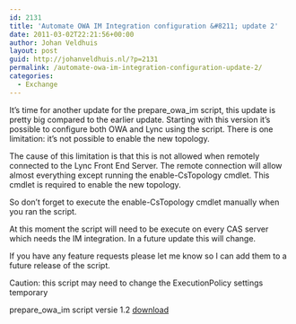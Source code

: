 ```yaml
---
id: 2131
title: 'Automate OWA IM Integration configuration &#8211; update 2'
date: 2011-03-02T22:21:56+00:00
author: Johan Veldhuis
layout: post
guid: http://johanveldhuis.nl/?p=2131
permalink: /automate-owa-im-integration-configuration-update-2/
categories:
  - Exchange
---
```

It&#8217;s time for another update for the prepare\_owa\_im script, this update is pretty big compared to the earlier update. Starting with this version it&#8217;s possible to configure both OWA and Lync using the script. There is one limitation: it&#8217;s not possible to enable the new topology.

The cause of this limitation is that this is not allowed when remotely connected to the Lync Front End Server. The remote connection will allow almost everything except running the enable-CsTopology cmdlet. This cmdlet is required to enable the new topology.

So don&#8217;t forget to execute the enable-CsTopology cmdlet manually when you ran the script.

At this moment the script will need to be execute on every CAS server which needs the IM integration. In a future update this will change.

If you have any feature requests please let me know so I can add them to a future release of the script.

Caution: this script may need to change the ExecutionPolicy settings temporary

prepare\_owa\_im script versie 1.2 <a href="http://www.johanveldhuis.nl/tools/scripts/prepare_owa_im_v12.ps1" target="_self">download</a>